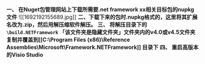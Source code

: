  **一、 在Nuget包管理网站上下载所需要.net framework xx相关目标包的nupkg文件**
![[1692192155689.jpg]]
**二、下载下来的包时.nupkg格式的，这里将其扩展名改为.zip，然后用解压缩软件解压。**
**三、 将解压目录下的`\build.NETFramework` 「该文件夹是隐藏文件夹」文件夹内的v4.0或v4.5文件夹复制并覆盖到[[C:\Program Files (x86)\Reference Assemblies\Microsoft\Framework.NETFramework]] 目录下**
**四、 重启高版本的Visio Studio**